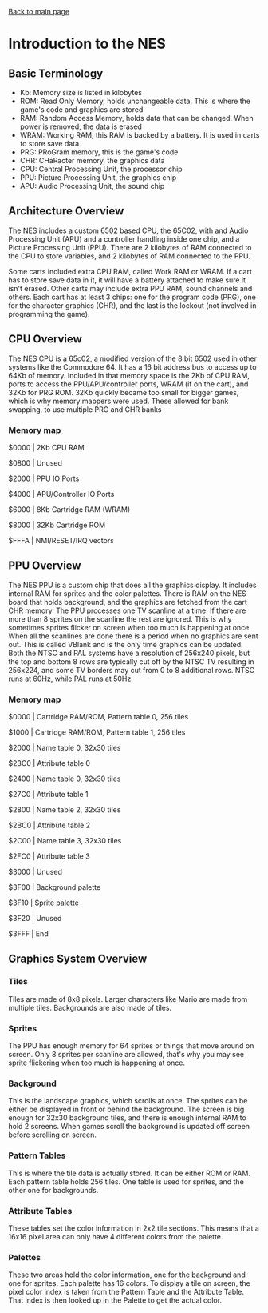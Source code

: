 [Back to main page](https://normalgamer.github.io/NES-Development/)

# Introduction to the NES

## Basic Terminology

- Kb: Memory size is listed in kilobytes
- ROM: Read Only Memory, holds unchangeable data. This is where the game's code and graphics are stored
- RAM: Random Access Memory, holds data that can be changed. When power is removed, the data is erased
- WRAM: Working RAM, this RAM is backed by a battery. It is used in carts to store save data
- PRG: PRoGram memory, this is the game's code
- CHR: CHaRacter memory, the graphics data
- CPU: Central Processing Unit, the processor chip
- PPU: Picture Processing Unit, the graphics chip
- APU: Audio Processing Unit, the sound chip


## Architecture Overview
The NES includes a custom 6502 based CPU, the 65C02, with and Audio Processing Unit (APU) and a controller handling inside one chip, and a Picture Processing Unit (PPU). There are 2 kilobytes of RAM connected to the CPU to store variables, and 2 kilobytes of RAM connected to the PPU.

Some carts included extra CPU RAM, called Work RAM or WRAM. If a cart has to store save data in it, it will have a battery attached to make sure it isn't erased. Other carts may include extra PPU RAM, sound channels and others. Each cart has at least 3 chips: one for the program code (PRG), one for the character graphics (CHR), and the last is the lockout (not involved in programming the game).

## CPU Overview

The NES CPU is a 65c02, a modified version of the 8 bit 6502 used in other systems like the Commodore 64. It has a 16 bit address bus to access up to 64Kb of memory. Included in that memory space is the 2Kb of CPU RAM, ports to access the PPU/APU/controller ports, WRAM (if on the cart), and 32Kb for PRG ROM. 32Kb quickly became too small for bigger games, which is why memory mappers were used. These allowed for bank swapping, to use multiple PRG and CHR banks

### Memory map

$0000   | 2Kb CPU RAM

$0800   | Unused

$2000   | PPU IO Ports

$4000   | APU/Controller IO Ports

$6000   | 8Kb Cartridge RAM (WRAM)

$8000   | 32Kb Cartridge ROM

$FFFA   | NMI/RESET/IRQ vectors

## PPU Overview

The NES PPU is a custom chip that does all the graphics display. It includes internal RAM for sprites and the color palettes. There is RAM on the NES board that holds background, and the graphics are fetched from the cart CHR memory. The PPU processes one TV scanline at a time. If there are more than 8 sprites on the scanline the rest are ignored. This is why sometimes sprites flicker on screen when too much is happening at once. When all the scanlines are done there is a period when no graphics are sent out. This is called VBlank and is the only time graphics can be updated. Both the NTSC and PAL systems have a resolution of 256x240 pixels, but the top and bottom 8 rows are typically cut off by the NTSC TV resulting in 256x224, and some TV borders may cut from 0 to 8 additional rows. NTSC runs at 60Hz, while PAL runs at 50Hz.

### Memory map

$0000   | Cartridge RAM/ROM, Pattern table 0, 256 tiles

$1000   | Cartridge RAM/ROM, Pattern table 1, 256 tiles

$2000   | Name table 0, 32x30 tiles

$23C0   | Attribute table 0

$2400   | Name table 0, 32x30 tiles

$27C0   | Attribute table 1

$2800   | Name table 2, 32x30 tiles

$2BC0   | Attribute table 2

$2C00   | Name table 3, 32x30 tiles

$2FC0   | Attribute table 3

$3000   | Unused

$3F00   | Background palette

$3F10   | Sprite palette

$3F20   | Unused

$3FFF   | End

## Graphics System Overview

### Tiles

Tiles are made of 8x8 pixels. Larger characters like Mario are made from multiple tiles. Backgrounds are also made of tiles.

### Sprites

The PPU has enough memory for 64 sprites or things that move around on screen. Only 8 sprites per scanline are allowed, that's why you may see sprite flickering when too much is happening at once.

### Background

This is the landscape graphics, which scrolls at once. The sprites can be either be displayed in front or behind the background. The screen is big enough for 32x30 background tiles, and there is enough internal RAM to hold 2 screens. When games scroll the background is updated off screen before scrolling on screen.

### Pattern Tables

This is where the tile data is actually stored. It can be either ROM or RAM. Each pattern table holds 256 tiles. One table is used for sprites, and the other one for backgrounds.

### Attribute Tables

These tables set the color information in 2x2 tile sections. This means that a 16x16 pixel area can only have 4 different colors from the palette.

### Palettes

These two areas hold the color information, one for the background and one for sprites. Each palette has 16 colors. To display a tile on screen, the pixel color index is taken from the Pattern Table and the Attribute Table. That index is then looked up in the Palette to get the actual color.
